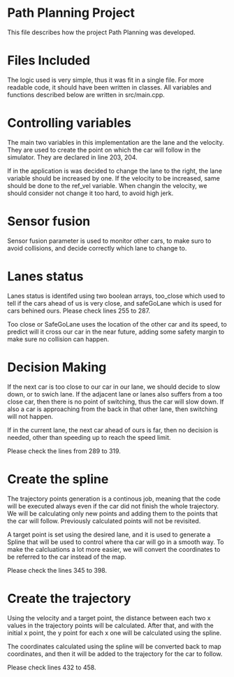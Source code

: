 # Path Planning Project
This file describes how the project Path Planning was developed. 

# Files Included
The logic used is very simple, thus it was fit in a single file. For more readable code, it should have been written in classes. All variables and functions described below are written in src/main.cpp.

# Controlling variables
The main two variables in this implementation are the lane and the velocity. They are used to create the point on which the car will follow in the simulator. They are declared in line 203, 204.

If in the application is was decided to change the lane to the right, the lane variable should be increased by one. If the velocity to be increased, same should be done to the ref_vel variable. When changin the velocity, we should consider not change it too hard, to avoid high jerk.

# Sensor fusion
Sensor fusion parameter is used to monitor other cars, to make suro to avoid collisions, and decide correctly which lane to change to.

# Lanes status
Lanes status is identifed using two boolean arrays, too_close which used to tell if the cars ahead of us is very close, and safeGoLane which is used for cars behined ours. Please check lines 255 to 287.

Too close or SafeGoLane uses the location of the other car and its speed, to predict will it cross our car in the near future, adding some safety margin to make sure no collision can happen.

# Decision Making
If the next car is too close to our car in our lane, we should decide to slow down, or to swich lane. If the adjacent lane or lanes also suffers from a too close car, then there is no point of switching, thus the car will slow down. If also a car is approaching from the back in that other lane, then switching will not happen.

If in the current lane, the next car ahead of ours is far, then no decision is needed, other than speeding up to reach the speed limit.

Please check the lines from 289 to 319.

# Create the spline
The trajectory points generation is a continous job, meaning that the code will be executed always even if the car did not finish the whole trajectory. We will be calculating only new points and adding them to the points that the car will follow. Previously calculated points will not be revisited. 

A target point is set using the desired lane, and it is used to generate a Spline that will be used to control where tha car will go in a smooth way. To make the calcluations a lot more easier, we will convert the coordinates to be referred to the car instead of the map.

Please check the lines 345 to 398.

# Create the trajectory
Using the velocity and a target point, the distance between each two x values in the trajectory points will be calculated. After that, and with the initial x point, the y point for each x one will be calculated using the spline. 

The coordinates calculated using the spline will be converted back to map coordinates, and then it will be added to the trajectory for the car to follow.

Please check lines 432 to 458.
